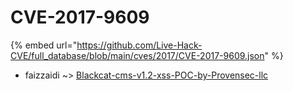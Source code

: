 # CVE-2017-9609
{% embed url="https://github.com/Live-Hack-CVE/full_database/blob/main/cves/2017/CVE-2017-9609.json" %}

* faizzaidi ~> [Blackcat-cms-v1.2-xss-POC-by-Provensec-llc](https://www.alice-snow.ru/2017/database/cve-2017-9609/blackcat-cms-v1.2-xss-poc-by-provensec-llc-faizzaidi)